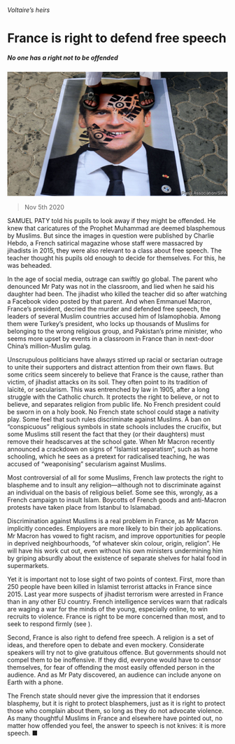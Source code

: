 ###### Voltaire’s heirs

# France is right to defend free speech 

##### No one has a right not to be offended 

![image](images/20201107_ldp001.jpg) 

> Nov 5th 2020 

SAMUEL PATY told his pupils to look away if they might be offended. He knew that caricatures of the Prophet Muhammad are deemed blasphemous by Muslims. But since the images in question were published by Charlie Hebdo, a French satirical magazine whose staff were massacred by jihadists in 2015, they were also relevant to a class about free speech. The teacher thought his pupils old enough to decide for themselves. For this, he was beheaded.

In the age of social media, outrage can swiftly go global. The parent who denounced Mr Paty was not in the classroom, and lied when he said his daughter had been. The jihadist who killed the teacher did so after watching a Facebook video posted by that parent. And when Emmanuel Macron, France’s president, decried the murder and defended free speech, the leaders of several Muslim countries accused him of Islamophobia. Among them were Turkey’s president, who locks up thousands of Muslims for belonging to the wrong religious group, and Pakistan’s prime minister, who seems more upset by events in a classroom in France than in next-door China’s million-Muslim gulag.


Unscrupulous politicians have always stirred up racial or sectarian outrage to unite their supporters and distract attention from their own flaws. But some critics seem sincerely to believe that France is the cause, rather than victim, of jihadist attacks on its soil. They often point to its tradition of laïcité, or secularism. This was entrenched by law in 1905, after a long struggle with the Catholic church. It protects the right to believe, or not to believe, and separates religion from public life. No French president could be sworn in on a holy book. No French state school could stage a nativity play. Some feel that such rules discriminate against Muslims. A ban on “conspicuous” religious symbols in state schools includes the crucifix, but some Muslims still resent the fact that they (or their daughters) must remove their headscarves at the school gate. When Mr Macron recently announced a crackdown on signs of “Islamist separatism”, such as home schooling, which he sees as a pretext for radicalised teaching, he was accused of “weaponising” secularism against Muslims.

Most controversial of all for some Muslims, French law protects the right to blaspheme and to insult any religion—although not to discriminate against an individual on the basis of religious belief. Some see this, wrongly, as a French campaign to insult Islam. Boycotts of French goods and anti-Macron protests have taken place from Istanbul to Islamabad.

Discrimination against Muslims is a real problem in France, as Mr Macron implicitly concedes. Employers are more likely to bin their job applications. Mr Macron has vowed to fight racism, and improve opportunities for people in deprived neighbourhoods, “of whatever skin colour, origin, religion”. He will have his work cut out, even without his own ministers undermining him by griping absurdly about the existence of separate shelves for halal food in supermarkets.

Yet it is important not to lose sight of two points of context. First, more than 250 people have been killed in Islamist terrorist attacks in France since 2015. Last year more suspects of jihadist terrorism were arrested in France than in any other EU country. French intelligence services warn that radicals are waging a war for the minds of the young, especially online, to win recruits to violence. France is right to be more concerned than most, and to seek to respond firmly (see ).

Second, France is also right to defend free speech. A religion is a set of ideas, and therefore open to debate and even mockery. Considerate speakers will try not to give gratuitous offence. But governments should not compel them to be inoffensive. If they did, everyone would have to censor themselves, for fear of offending the most easily offended person in the audience. And as Mr Paty discovered, an audience can include anyone on Earth with a phone.

The French state should never give the impression that it endorses blasphemy, but it is right to protect blasphemers, just as it is right to protect those who complain about them, so long as they do not advocate violence. As many thoughtful Muslims in France and elsewhere have pointed out, no matter how offended you feel, the answer to speech is not knives: it is more speech. ■

